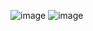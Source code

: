 ![image](https://github.com/user-attachments/assets/eb6d9f14-bc5e-4556-a6aa-14d9787fbb75)
![image](https://github.com/user-attachments/assets/0c90db19-5364-4fee-8c1f-c4b205b32d4a)
